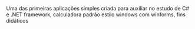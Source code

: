Uma das primeiras aplicações simples criada para auxiliar no estudo de C# e .NET framework, calculadora padrão estilo windows com winforms, fins didáticos
